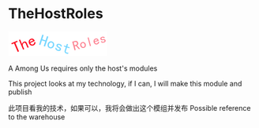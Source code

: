 # TheHostRoles

![THR_Banner](https://github.com/XiezibanWrite/TheHostRoles/blob/main/THR_Banner.png)

A Among Us requires only the host's modules

This project looks at my technology, if I can, I will make this module and publish

此项目看我的技术，如果可以，我将会做出这个模组并发布
Possible reference to the warehouse

[1]: https://github.com/TheOtherRolesAU/TheOtherRoles	"TheOtherRoles"
[2]: https://github.com/haoming37/TheOtherRoles-GM-Haoming	"TheOtherRolesGM-Haoming"

